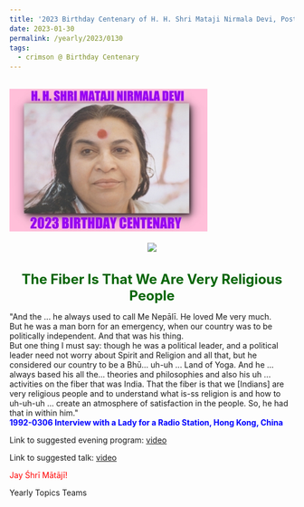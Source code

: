 ```yaml
---
title: '2023 Birthday Centenary of H. H. Shri Mataji Nirmala Devi, Post 29 on Mahātmā Gāndhī Jayanti and Śhrī Lal Bahadur Shastri Jayanti'
date: 2023-01-30
permalink: /yearly/2023/0130
tags:
  - crimson @ Birthday Centenary
---
```


<br>
<div style="text-align: left"><img src="/images/100Years.jpg" width="350" /></div><br>

<div style="text-align: center"><img src="/images/image1228_Photo_credit_Jo_Băjescu.jpg" /></div>

<br>
<p style="color:DarkGreen; text-align:center">
<font size="+2"><b>The Fiber Is That We Are Very Religious People</b><br></font>
</p>

<p>
"And the ... he always used to call Me Nepālī. He loved Me very much.<br>
But he was a man born for an emergency, when our country was to be politically independent. And that was his thing.<br>
But one thing I must say: though he was a political leader, and a political leader need not worry about Spirit and Religion and all that, but he considered our country to be a Bhū... uh-uh ... Land of Yoga. And he ... always based his all the... theories and philosophies and also his uh ... activities on the fiber that was India. That the fiber is that we [Indians] are very religious people and to understand what is-ss religion is and how to uh-uh-uh ... create an atmosphere of satisfaction in the people. So, he had that in within him."<br>
<font color="blue"><b>1992-0306 Interview with a Lady for a Radio Station, Hong Kong, China</b></font><br>
</p>

Link to suggested evening program: <a href="https://youtu.be/XX4oKRA92hk"> video</a><br>

Link to suggested talk: <a href="https://soundcloud.com/sahaja-library/1992-0300-radio-interview-hong"> video</a><br>

<p style="color:red;">Jay Śhrī Mātājī!<br></p>

<p>Yearly Topics Teams</p>